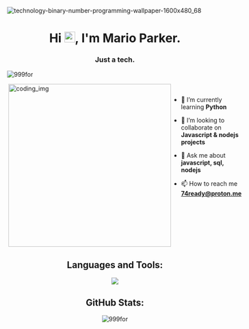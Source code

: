 ![technology-binary-number-programming-wallpaper-1600x480_68](https://github.com/user-attachments/assets/9d100961-cd20-498b-b6e8-e097d1261db2)

<h1 align="center">Hi <img src="https://media.giphy.com/media/hvRJCLFzcasrR4ia7z/giphy.gif" width="25px">, I'm Mario Parker.</h1>
<h3 align="center">Just a tech.</h3>

 <p align="left"> <img src="(https://github.com/user-attachments/assets/0754c2be-47f1-4897-a731-266620d8994a)
username=999for&label=Profile%20views&color=0e75b6&style=flat" alt="999for" /> </p>
 
<div style="display:flex">
  <img align="right" alt="coding_img" width="380" src="(https://github.com/user-attachments/assets/5e13c88e-86e6-4c0f-99eb-c8f379b7e779)
">
  </p>


- 🌱 I’m currently learning **Python**

- 👯 I’m looking to collaborate on **Javascript & nodejs projects**

- 💬 Ask me about **javascript, sql, nodejs**

- 📫 How to reach me **74ready@proton.me**

</div>



<h2 align="center">Languages and Tools:</h2>
<p align="center"> 
  <img src="https://skillicons.dev/icons?i=redux,sql,bootstrap,css,discord,django,git,github,gitlab,html,javascript,linux,mysql,nodejs,selenium,vscode=10">
</p>


<h2 align="center">GitHub Stats:</h3>
<div align="center">

<img src="https://github-readme-stats.vercel.app/api/top-langs?username=999for&layout=compact&include_all_commits=true&count_private=true&show_icons=true&line_height=20&title_color=7A7ADB&icon_color=2234AE&text_color=D3D3D3&bg_color=0,000000,130F40" alt="999for" />
</div>

